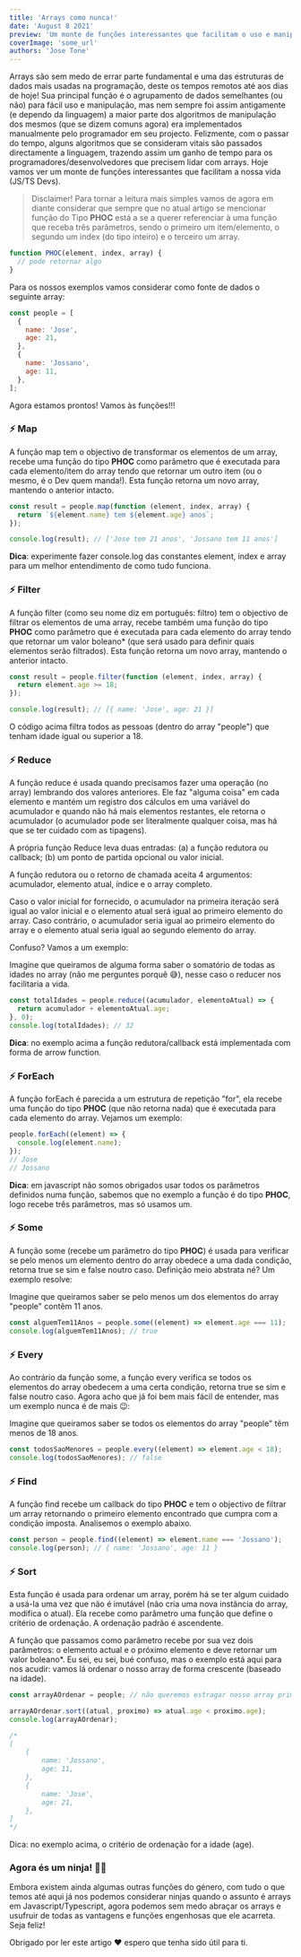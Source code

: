 ```yaml
---
title: 'Arrays como nunca!'
date: 'August 8 2021'
preview: 'Um monte de funções interessantes que facilitam o uso e manipulação de Arrays em JS'
coverImage: 'some_url'
authors: 'Jose Tone'
---
```


Arrays são sem medo de errar parte fundamental e uma das estruturas de dados mais usadas na programação, deste os tempos remotos até aos dias de hoje! Sua principal função é o agrupamento de dados semelhantes (ou não) para fácil uso e manipulação, mas nem sempre foi assim antigamente (e dependo da linguagem) a maior parte dos algoritmos de manipulação dos mesmos (que se dizem comuns agora) era implementados manualmente pelo programador em seu projecto. Felizmente, com o passar do tempo, alguns algoritmos que se consideram vitais são passados directamente a linguagem, trazendo assim um ganho de tempo para os programadores/desenvolvedores que precisem lidar com arrays. Hoje vamos ver um monte de funções interessantes que facilitam a nossa vida (JS/TS Devs).

> Disclaimer! Para tornar a leitura mais simples vamos de agora em diante considerar que sempre que no atual artigo se mencionar função do Tipo **PHOC** está a se a querer referenciar à uma função que receba três parâmetros, sendo o primeiro um item/elemento, o segundo um index (do tipo inteiro) e o terceiro um array.

```jsx
function PHOC(element, index, array) {
  // pode retornar algo
}
```

Para os nossos exemplos vamos considerar como fonte de dados o seguinte array:

```jsx
const people = [
  {
    name: 'Jose',
    age: 21,
  },
  {
    name: 'Jossano',
    age: 11,
  },
];
```

Agora estamos prontos! Vamos às funções!!!

### ⚡️ Map

A função map tem o objectivo de transformar os elementos de um array, recebe uma função do tipo **PHOC** como parâmetro que é executada para cada elemento/item do array tendo que retornar um outro item (ou o mesmo, é o Dev quem manda!). Esta função retorna um novo array, mantendo o anterior intacto.

```jsx
const result = people.map(function (element, index, array) {
  return `${element.name} tem ${element.age} anos`;
});

console.log(result); // ['Jose tem 21 anos', 'Jossano tem 11 anos']
```

**Dica**: experimente fazer console.log das constantes element, index e array para um melhor entendimento de como tudo funciona.

### ⚡️ Filter

A função filter (como seu nome diz em português: filtro) tem o objectivo de filtrar os elementos de uma array, recebe também uma função do tipo **PHOC** como parâmetro que é executada para cada elemento do array tendo que retornar um valor boleano\* (que será usado para definir quais elementos serão filtrados). Esta função retorna um novo array, mantendo o anterior intacto.

```jsx
const result = people.filter(function (element, index, array) {
  return element.age >= 18;
});

console.log(result); // [{ name: 'Jose', age: 21 }]
```

O código acima filtra todos as pessoas (dentro do array "people") que tenham idade igual ou superior a 18.

### ⚡️ Reduce

A função reduce é usada quando precisamos fazer uma operação (no array) lembrando dos valores anteriores. Ele faz "alguma coisa" em cada elemento e mantém um registro dos cálculos em uma variável do acumulador e quando não há mais elementos restantes, ele retorna o acumulador (o acumulador pode ser literalmente qualquer coisa, mas há que se ter cuidado com as tipagens).

A própria função Reduce leva duas entradas: (a) a função redutora ou callback; (b) um ponto de partida opcional ou valor inicial.

A função redutora ou o retorno de chamada aceita 4 argumentos: acumulador, elemento atual, índice e o array completo.

Caso o valor inicial for fornecido, o acumulador na primeira iteração será igual ao valor inicial e o elemento atual será igual ao primeiro elemento do array. Caso contrário, o acumulador seria igual ao primeiro elemento do array e o elemento atual seria igual ao segundo elemento do array.

Confuso? Vamos a um exemplo:

Imagine que queiramos de alguma forma saber o somatório de todas as idades no array (não me perguntes porquê 😅), nesse caso o reducer nos facilitaria a vida.

```jsx
const totalIdades = people.reduce((acumulador, elementoAtual) => {
  return acumulador + elementoAtual.age;
}, 0);
console.log(totalIdades); // 32
```

**Dica**: no exemplo acima a função redutora/callback está implementada com forma de arrow function.

### ⚡️ ForEach

A função forEach é parecida a um estrutura de repetição "for", ela recebe uma função do tipo **PHOC** (que não retorna nada) que é executada para cada elemento do array. Vejamos um exemplo:

```jsx
people.forEach((element) => {
  console.log(element.name);
});
// Jose
// Jossano
```

**Dica**: em javascript não somos obrigados usar todos os parâmetros definidos numa função, sabemos que no exemplo a função é do tipo **PHOC**, logo recebe três parâmetros, mas só usamos um.

### ⚡️ Some

A função some (recebe um parâmetro do tipo **PHOC**) é usada para verificar se pelo menos um elemento dentro do array obedece a uma dada condição, retorna true se sim e false noutro caso. Definição meio abstrata né? Um exemplo resolve:

Imagine que queiramos saber se pelo menos um dos elementos do array "people" contêm 11 anos.

```jsx
const alguemTem11Anos = people.some((element) => element.age === 11);
console.log(alguemTem11Anos); // true
```

### ⚡️ Every

Ao contrário da função some, a função every verifica se todos os elementos do array obedecem a uma certa condição, retorna true se sim e false noutro caso. Agora acho que já foi bem mais fácil de entender, mas um exemplo nunca é de mais 😉:

Imagine que queiramos saber se todos os elementos do array "people" têm menos de 18 anos.

```jsx
const todosSaoMenores = people.every((element) => element.age < 18);
console.log(todosSaoMenores); // false
```

### ⚡️ Find

A função find recebe um callback do tipo **PHOC** e tem o objectivo de filtrar um array retornando o primeiro elemento encontrado que cumpra com a condição imposta. Analisemos o exemplo abaixo.

```jsx
const person = people.find((element) => element.name === 'Jossano');
console.log(person); // { name: 'Jossano', age: 11 }
```

### ⚡️ Sort

Esta função é usada para ordenar um array, porém há se ter algum cuidado a usá-la uma vez que não é imutável (não cria uma nova instância do array, modifica o atual). Ela recebe como parâmetro uma função que define o critério de ordenação. A ordenação padrão é ascendente.

A função que passamos como parâmetro recebe por sua vez dois parâmetros: o elemento actual e o próximo elemento e deve retornar um valor boleano\*. Eu sei, eu sei, bué confuso, mas o exemplo está aqui para nos acudir: vamos lá ordenar o nosso array de forma crescente (baseado na idade).

```jsx
const arrayAOrdenar = people; // não queremos estragar nosso array primário

arrayAOrdenar.sort((atual, proximo) => atual.age < proximo.age);
console.log(arrayAOrdenar);

/*
[
	{
		name: 'Jossano',
		age: 11,
	},
	{
		name: 'Jose',
		age: 21,
	},
]
*/
```

Dica: no exemplo acima, o critério de ordenação for a idade (age).

### Agora és um ninja! 🥷🏽

Embora existem ainda algumas outras funções do género, com tudo o que temos até aqui já nos podemos considerar ninjas quando o assunto é arrays em Javascript/Typescript, agora podemos sem medo abraçar os arrays e usufruir de todas as vantagens e funções engenhosas que ele acarreta. Seja feliz!

Obrigado por ler este artigo ❤️ espero que tenha sido útil para ti.
